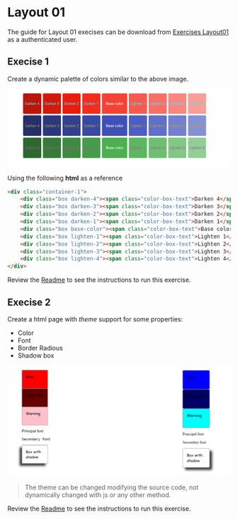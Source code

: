 # Layout 01

The guide for Layout 01 execises can be download from [Exercises Layout01](https://campus.lemoncode.net/#/training/68077e45f00c2d5dcf088b4d/delivery-list/680790e2ef958e1c1b2100ce) as a authenticated user.

## Execise 1

Create a dynamic palette of colors similar to the above image.

![Dynamic Palette](./assets/dynamic-palette.png)

Using the following **html** as a reference

```html
<div class="container-1"> 
    <div class="box darken-4"><span class="color-box-text">Darken 4</span></div> 
    <div class="box darken-3"><span class="color-box-text">Darken 3</span></div> 
    <div class="box darken-2"><span class="color-box-text">Darken 2</span></div> 
    <div class="box darken-1"><span class="color-box-text">Darken 1</span></div> 
    <div class="box base-color"><span class="color-box-text">Base color</span></div> 
    <div class="box lighten-1"><span class="color-box-text">Lighten 1</span></div> 
    <div class="box lighten-2"><span class="color-box-text">Lighten 2</span></div> 
    <div class="box lighten-3"><span class="color-box-text">Lighten 3</span></div> 
    <div class="box lighten-4"><span class="color-box-text">Lighten 4</span></div> 
</div> 

```

Review the [Readme](./exercise1/Readme.md) to see the instructions to run this exercise.

## Execise 2

Create a html page with *theme* support for some properties:

 - Color
 - Font
 - Border Radious
 - Shadow box

 ![alt text](./assets/theme.png)

 > The theme can be changed modifying the source code, not dynamically changed with js or any other method.

 Review the [Readme](./exercise2/Readme.md) to see the instructions to run this exercise.